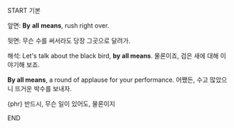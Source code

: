 START
기본

앞면:
**By** **all** **means**, rush right over.

뒷면:
무슨 수를 써서라도 당장 그곳으로 달려가.

해석:
Let's talk about the black bird, **by all means**. 
물론이죠, 검은 새에 대해 이야기해 보죠.

**By all means**, a round of applause for your performance. 
어쨌든, 수고 많았으니 뜨거운 박수를 보내자.

{phr} 반드시, 무슨 일이 있어도, 물론이지
<!--ID: 1742958815548-->
END